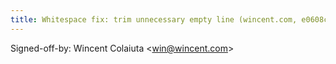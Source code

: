 ```yaml
---
title: Whitespace fix: trim unnecessary empty line (wincent.com, e0608c3)
---
```


Signed-off-by: Wincent Colaiuta &lt;win@wincent.com&gt;
